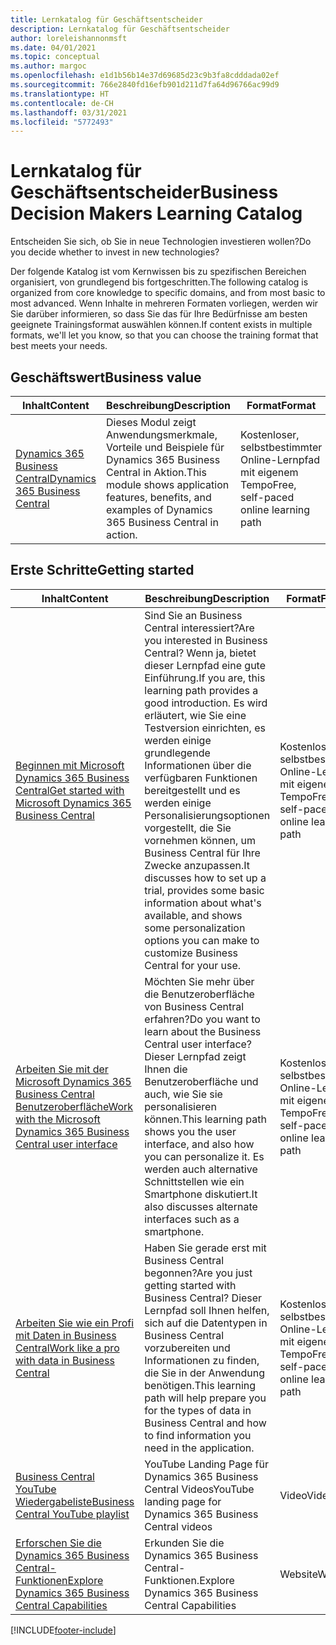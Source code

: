 ```yaml
---
title: Lernkatalog für Geschäftsentscheider
description: Lernkatalog für Geschäftsentscheider
author: loreleishannonmsft
ms.date: 04/01/2021
ms.topic: conceptual
ms.author: margoc
ms.openlocfilehash: e1d1b56b14e37d69685d23c9b3fa8cdddada02ef
ms.sourcegitcommit: 766e2840fd16efb901d211d7fa64d96766ac99d9
ms.translationtype: HT
ms.contentlocale: de-CH
ms.lasthandoff: 03/31/2021
ms.locfileid: "5772493"
---
```

# <a name="business-decision-makers-learning-catalog"></a><span data-ttu-id="24242-103">Lernkatalog für Geschäftsentscheider</span><span class="sxs-lookup"><span data-stu-id="24242-103">Business Decision Makers Learning Catalog</span></span>

<span data-ttu-id="24242-104">Entscheiden Sie sich, ob Sie in neue Technologien investieren wollen?</span><span class="sxs-lookup"><span data-stu-id="24242-104">Do you decide whether to invest in new technologies?</span></span>

<span data-ttu-id="24242-105">Der folgende Katalog ist vom Kernwissen bis zu spezifischen Bereichen organisiert, von grundlegend bis fortgeschritten.</span><span class="sxs-lookup"><span data-stu-id="24242-105">The following catalog is organized from core knowledge to specific domains, and from most basic to most advanced.</span></span> <span data-ttu-id="24242-106">Wenn Inhalte in mehreren Formaten vorliegen, werden wir Sie darüber informieren, so dass Sie das für Ihre Bedürfnisse am besten geeignete Trainingsformat auswählen können.</span><span class="sxs-lookup"><span data-stu-id="24242-106">If content exists in multiple formats, we'll let you know, so that you can choose the training format that best meets your needs.</span></span>  

## <a name="business-value"></a><span data-ttu-id="24242-107">Geschäftswert<a name="busvalue"></a></span><span class="sxs-lookup"><span data-stu-id="24242-107">Business value<a name="busvalue"></a></span></span>

| <span data-ttu-id="24242-108">Inhalt</span><span class="sxs-lookup"><span data-stu-id="24242-108">Content</span></span>                                                                 | <span data-ttu-id="24242-109">Beschreibung</span><span class="sxs-lookup"><span data-stu-id="24242-109">Description</span></span>                                                                                                | <span data-ttu-id="24242-110">Format</span><span class="sxs-lookup"><span data-stu-id="24242-110">Format</span></span>                                | <span data-ttu-id="24242-111">Länge</span><span class="sxs-lookup"><span data-stu-id="24242-111">Length</span></span>     |
|----------------------------------------------------------------------------------------------------------------|------------------------------------------------------------------------------------------------------------|---------------------------------------|------------|
| [<span data-ttu-id="24242-112">Dynamics 365 Business Central</span><span class="sxs-lookup"><span data-stu-id="24242-112">Dynamics 365 Business Central</span></span>](/learn/modules/dynamics-365-business-central/) | <span data-ttu-id="24242-113">Dieses Modul zeigt Anwendungsmerkmale, Vorteile und Beispiele für Dynamics 365 Business Central in Aktion.</span><span class="sxs-lookup"><span data-stu-id="24242-113">This module shows application features, benefits, and examples of Dynamics 365 Business Central in action.</span></span> | <span data-ttu-id="24242-114">Kostenloser, selbstbestimmter Online-Lernpfad mit eigenem Tempo</span><span class="sxs-lookup"><span data-stu-id="24242-114">Free, self-paced online learning path</span></span> | <span data-ttu-id="24242-115">24 Minuten</span><span class="sxs-lookup"><span data-stu-id="24242-115">24 minutes</span></span> |

## <a name="getting-started"></a><span data-ttu-id="24242-116">Erste Schritte<a name="get-started"></a></span><span class="sxs-lookup"><span data-stu-id="24242-116">Getting started<a name="get-started"></a></span></span>

| <span data-ttu-id="24242-117">Inhalt</span><span class="sxs-lookup"><span data-stu-id="24242-117">Content</span></span>                                                                                                                             | <span data-ttu-id="24242-118">Beschreibung</span><span class="sxs-lookup"><span data-stu-id="24242-118">Description</span></span>                                                                                                                                                                                                                                                                                      | <span data-ttu-id="24242-119">Format</span><span class="sxs-lookup"><span data-stu-id="24242-119">Format</span></span>                                | <span data-ttu-id="24242-120">Länge</span><span class="sxs-lookup"><span data-stu-id="24242-120">Length</span></span>             |
|------------------------------------------------------------------------------------------------------------------------------------------------------------------------------|--------------------------------------------------------------------------------------------------------------------------------------------------------------------------------------------------------------------------------------------------------------------------------------------------|---------------------------------------|--------------------|
| [<span data-ttu-id="24242-121">Beginnen mit Microsoft Dynamics 365 Business Central</span><span class="sxs-lookup"><span data-stu-id="24242-121">Get started with Microsoft Dynamics 365 Business Central</span></span>](/learn/paths/get-started-dynamics-365-business-central/)                          | <span data-ttu-id="24242-122">Sind Sie an Business Central interessiert?</span><span class="sxs-lookup"><span data-stu-id="24242-122">Are you interested in Business Central?</span></span> <span data-ttu-id="24242-123">Wenn ja, bietet dieser Lernpfad eine gute Einführung.</span><span class="sxs-lookup"><span data-stu-id="24242-123">If you are, this learning path provides a good introduction.</span></span> <span data-ttu-id="24242-124">Es wird erläutert, wie Sie eine Testversion einrichten, es werden einige grundlegende Informationen über die verfügbaren Funktionen bereitgestellt und es werden einige Personalisierungsoptionen vorgestellt, die Sie vornehmen können, um Business Central für Ihre Zwecke anzupassen.</span><span class="sxs-lookup"><span data-stu-id="24242-124">It discusses how to set up a trial, provides some basic information about what's available, and shows some personalization options you can make to customize Business Central for your use.</span></span> | <span data-ttu-id="24242-125">Kostenloser, selbstbestimmter Online-Lernpfad mit eigenem Tempo</span><span class="sxs-lookup"><span data-stu-id="24242-125">Free, self-paced online learning path</span></span> | <span data-ttu-id="24242-126">3 Stunden 4 Minuten</span><span class="sxs-lookup"><span data-stu-id="24242-126">3 hours 4 minutes</span></span>  |
| [<span data-ttu-id="24242-127">Arbeiten Sie mit der Microsoft Dynamics 365 Business Central Benutzeroberfläche</span><span class="sxs-lookup"><span data-stu-id="24242-127">Work with the Microsoft Dynamics 365 Business Central user interface</span></span>](/learn/paths/work-with-user-interface-dynamics-365-business-central/) | <span data-ttu-id="24242-128">Möchten Sie mehr über die Benutzeroberfläche von Business Central erfahren?</span><span class="sxs-lookup"><span data-stu-id="24242-128">Do you want to learn about the Business Central user interface?</span></span> <span data-ttu-id="24242-129">Dieser Lernpfad zeigt Ihnen die Benutzeroberfläche und auch, wie Sie sie personalisieren können.</span><span class="sxs-lookup"><span data-stu-id="24242-129">This learning path shows you the user interface, and also how you can personalize it.</span></span> <span data-ttu-id="24242-130">Es werden auch alternative Schnittstellen wie ein Smartphone diskutiert.</span><span class="sxs-lookup"><span data-stu-id="24242-130">It also discusses alternate interfaces such as a smartphone.</span></span>                                                                               | <span data-ttu-id="24242-131">Kostenloser, selbstbestimmter Online-Lernpfad mit eigenem Tempo</span><span class="sxs-lookup"><span data-stu-id="24242-131">Free, self-paced online learning path</span></span> | <span data-ttu-id="24242-132">2 Stunden 27 Minuten</span><span class="sxs-lookup"><span data-stu-id="24242-132">2 hours 27 minutes</span></span> |
| [<span data-ttu-id="24242-133">Arbeiten Sie wie ein Profi mit Daten in Business Central</span><span class="sxs-lookup"><span data-stu-id="24242-133">Work like a pro with data in Business Central</span></span>](/learn/paths/work-pro-data-dynamics-365-business-central)                                    | <span data-ttu-id="24242-134">Haben Sie gerade erst mit Business Central begonnen?</span><span class="sxs-lookup"><span data-stu-id="24242-134">Are you just getting started with Business Central?</span></span> <span data-ttu-id="24242-135">Dieser Lernpfad soll Ihnen helfen, sich auf die Datentypen in Business Central vorzubereiten und Informationen zu finden, die Sie in der Anwendung benötigen.</span><span class="sxs-lookup"><span data-stu-id="24242-135">This learning path will help prepare you for the types of data in Business Central and how to find information you need in the application.</span></span>                                                                                                  | <span data-ttu-id="24242-136">Kostenloser, selbstbestimmter Online-Lernpfad mit eigenem Tempo</span><span class="sxs-lookup"><span data-stu-id="24242-136">Free, self-paced online learning path</span></span> | <span data-ttu-id="24242-137">2 Stunden 27 Minuten</span><span class="sxs-lookup"><span data-stu-id="24242-137">2 hours 27 minutes</span></span> |
| [<span data-ttu-id="24242-138">Business Central YouTube Wiedergabeliste</span><span class="sxs-lookup"><span data-stu-id="24242-138">Business Central YouTube playlist</span></span>](https://www.youtube.com/playlist?list=PLcakwueIHoT-wVFPKUtmxlqcG1kJ0oqq4)                                                                | <span data-ttu-id="24242-139">YouTube Landing Page für Dynamics 365 Business Central Videos</span><span class="sxs-lookup"><span data-stu-id="24242-139">YouTube landing page for Dynamics 365 Business Central videos</span></span>                                                                                                                                                                                                                                    | <span data-ttu-id="24242-140">Video</span><span class="sxs-lookup"><span data-stu-id="24242-140">Video</span></span>                                 |                    |
| [<span data-ttu-id="24242-141">Erforschen Sie die Dynamics 365 Business Central-Funktionen</span><span class="sxs-lookup"><span data-stu-id="24242-141">Explore Dynamics 365 Business Central Capabilities</span></span>](https://dynamics.microsoft.com/business-central/capabilities/)                                                    | <span data-ttu-id="24242-142">Erkunden Sie die Dynamics 365 Business Central-Funktionen.</span><span class="sxs-lookup"><span data-stu-id="24242-142">Explore Dynamics 365 Business Central Capabilities</span></span>                                                                                                                                                                                                                                               | <span data-ttu-id="24242-143">Website</span><span class="sxs-lookup"><span data-stu-id="24242-143">Website</span></span>                               |                    |


[!INCLUDE[footer-include](../includes/footer-banner.md)]
